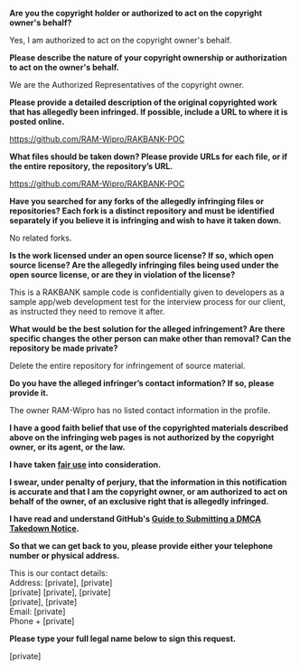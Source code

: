 **Are you the copyright holder or authorized to act on the copyright owner's behalf?**

Yes, I am authorized to act on the copyright owner's behalf.

**Please describe the nature of your copyright ownership or authorization to act on the owner's behalf.**

We are the Authorized Representatives of the copyright owner.

**Please provide a detailed description of the original copyrighted work that has allegedly been infringed. If possible, include a URL to where it is posted online.**

https://github.com/RAM-Wipro/RAKBANK-POC

**What files should be taken down? Please provide URLs for each file, or if the entire repository, the repository’s URL.**

https://github.com/RAM-Wipro/RAKBANK-POC

**Have you searched for any forks of the allegedly infringing files or repositories? Each fork is a distinct repository and must be identified separately if you believe it is infringing and wish to have it taken down.**

No related forks.

**Is the work licensed under an open source license? If so, which open source license? Are the allegedly infringing files being used under the open source license, or are they in violation of the license?**

This is a RAKBANK sample code is confidentially given to developers as a sample app/web development test for the interview process for our client, as instructed they need to remove it after.

**What would be the best solution for the alleged infringement? Are there specific changes the other person can make other than removal? Can the repository be made private?**

Delete the entire repository for infringement of source material.

**Do you have the alleged infringer’s contact information? If so, please provide it.**

The owner RAM-Wipro has no listed contact information in the profile.

**I have a good faith belief that use of the copyrighted materials described above on the infringing web pages is not authorized by the copyright owner, or its agent, or the law.**

**I have taken <a href="https://www.lumendatabase.org/topics/22">fair use</a> into consideration.**

**I swear, under penalty of perjury, that the information in this notification is accurate and that I am the copyright owner, or am authorized to act on behalf of the owner, of an exclusive right that is allegedly infringed.**

**I have read and understand GitHub's <a href="https://docs.github.com/articles/guide-to-submitting-a-dmca-takedown-notice/">Guide to Submitting a DMCA Takedown Notice</a>.**

**So that we can get back to you, please provide either your telephone number or physical address.**

This is our contact details:  
Address: [private], [private]  
[private] [private], [private]  
[private], [private]  
Email: [private]  
Phone + [private]  

**Please type your full legal name below to sign this request.**

[private]  
